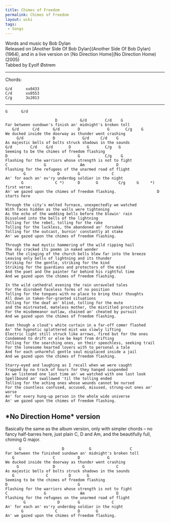 ```yaml
---
title: Chimes of Freedom
permalink: Chimes of Freedom
layout: wiki
tags:
 - Songs
---
```


Words and music by Bob Dylan  
Released on [Another Side Of Bob
Dylan](Another Side Of Bob Dylan) (1964), and in a live
version on [No Direction Home](No Direction Home) (2005)  
Tabbed by Eyolf Østrem

* * * * *

Chords:

    G/d      xx0433
    C/d      xx0553
    C/g      3x2013

* * * * *

    G      G/d

                          D          G/d        C/d    G
    Far between sundown's finish an' midnight's broken toll
       G/d      C/d      G/d        D            G       C/g    G
    We ducked inside the doorway as thunder went crashing
         G/d             D            G/d     C/d    G
    As majestic bells of bolts struck shadows in the sounds
    G/d        C/d    G/d       D       G       C/g   G
    Seeming to be the chimes of freedom flashing
    D                               G           C/g    G
    Flashing for the warriors whose strength is not to fight
    C                G               Am              D
    Flashing for the refugees of the unarmed road of flight
            G              D        G              C
    An' for each an' ev'ry underdog soldier in the night
           G              C *)      D       G         C/g     G     *) first verse:
    An' we gazed upon the chimes of freedom flashing.                  D starts here

    Through the city's melted furnace, unexpectedly we watched
    With faces hidden as the walls were tightening
    As the echo of the wedding bells before the blowin' rain
    Dissolved into the bells of the lightning
    Tolling for the rebel, tolling for the rake
    Tolling for the luckless, the abandoned an' forsaked
    Tolling for the outcast, burnin' constantly at stake
    An' we gazed upon the chimes of freedom flashing.

    Through the mad mystic hammering of the wild ripping hail
    The sky cracked its poems in naked wonder
    That the clinging of the church bells blew far into the breeze
    Leaving only bells of lightning and its thunder
    Striking for the gentle, striking for the kind
    Striking for the guardians and protectors of the mind
    And the poet and the painter far behind his rightful time
    And we gazed upon the chimes of freedom flashing.

    In the wild cathedral evening the rain unraveled tales
    For the disrobed faceless forms of no position
    Tolling for the tongues with no place to bring their thoughts
    All down in taken-for-granted situations
    Tolling for the deaf an' blind, tolling for the mute
    and the mistreated, mateless mother, the mistitled prostitute
    For the misdemeanor outlaw, chained an' cheated by pursuit
    And we gazed upon the chimes of freedom flashing.

    Even though a cloud's white curtain in a far-off comer flashed
    An' the hypnotic splattered mist was slowly lifting
    Electric light still struck like arrows, fired but for the ones
    Condemned to drift or else be kept from drifting
    Tolling for the searching ones, on their speechless, seeking trail
    For the lonesome hearted lovers with to personal a tale
    And for each unharmful gentle soul misplaced inside a jail
    And we gazed upon the chimes of freedom flashing.

    Starry-eyed and laughing as I recall when we were caught
    Trapped by no track of hours for they hanged suspended
    As we listened one last time an' we watched with one last look
    Spellbound an' swallowed 'til the tolling ended
    Tolling for the aching ones whose wounds cannot be nursed
    For the countless confused, accused, misused, strung-out ones an' worse
    An' for every hung-up person in the whole wide universe
    An' we gazed upon the chimes of freedom flashing.

<h2 class="songversion">
*No Direction Home* version

</h2>
Basically the same as the album version, only with simpler chords – no
fancy half-barres here, just plain C, D and Am, and the beautifully
full, chiming G major.

          G                  D           G                 C
    Far between the finished sundown an' midnight's broken toll
       G                 C          D            G
    We ducked inside the doorway as thunder went crashing
         G               D            G              C
    As majestic bells of bolts struck shadows in the sounds
       G              C         D       G
    Seeming to be the chimes of freedom flashing
    D                               G
    Flashing for the warriors whose strength is not to fight
    C                G               Am              D
    Flashing for the refugees on the unarmed road of flight
            G              D        G              C
    An' for each an' ev'ry underdog soldier in the night
           G              C         D       G
    An' we gazed upon the chimes of freedom flashing.
